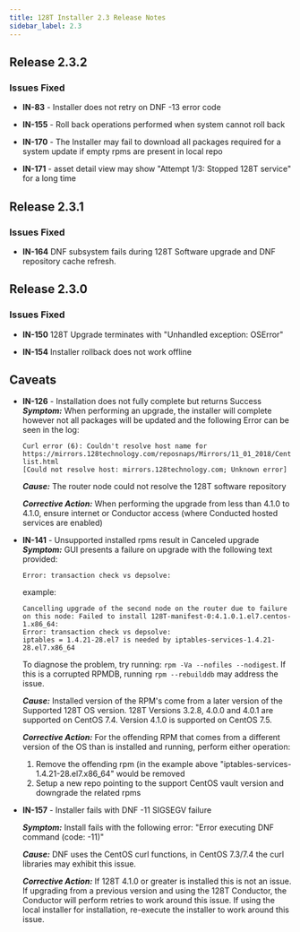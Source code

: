```yaml
---
title: 128T Installer 2.3 Release Notes
sidebar_label: 2.3
---
```


## Release 2.3.2

### Issues Fixed

- **IN-83**  - Installer does not retry on DNF -13 error code

- **IN-155** - Roll back operations performed when system cannot roll back

- **IN-170** - The Installer may fail to download all packages required for a system update if empty rpms are present in local repo

- **IN-171** - asset detail view may show "Attempt 1/3: Stopped 128T service" for a long time

## Release 2.3.1

### Issues Fixed

- **IN-164** DNF subsystem fails during 128T Software upgrade and DNF repository cache refresh.


## Release 2.3.0

### Issues Fixed

- **IN-150** 128T Upgrade terminates with "Unhandled exception: OSError"

- **IN-154** Installer rollback does not work offline

## Caveats

- **IN-126** - Installation does not fully complete but returns Success
  _**Symptom:**_ When performing an upgrade, the installer will complete however not all packages will be updated and the following Error can be seen in the log:

  ```
  Curl error (6): Couldn't resolve host name for https://mirrors.128technology.com/reposnaps/Mirrors/11_01_2018/CentOS/7.5.1804/updates/x86_64/mirror-list.html
  [Could not resolve host: mirrors.128technology.com; Unknown error]
  ```

  _**Cause:**_ The router node could not resolve the 128T software repository

  _**Corrective Action:**_ When performing the upgrade from less than 4.1.0 to 4.1.0, ensure internet or Conductor access (where Conducted hosted services are enabled)

- **IN-141** - Unsupported installed rpms result in Canceled upgrade
  _**Symptom:**_ GUI presents a failure on upgrade with the following text provided:

  ```
  Error: transaction check vs depsolve:
  ```

  example:

  ```
  Cancelling upgrade of the second node on the router due to failure on this node: Failed to install 128T-manifest-0:4.1.0.1.el7.centos-1.x86_64:
  Error: transaction check vs depsolve:
  iptables = 1.4.21-28.el7 is needed by iptables-services-1.4.21-28.el7.x86_64
  ```

  To diagnose the problem, try running: `rpm -Va --nofiles --nodigest`.
  If this is a corrupted RPMDB, running `rpm --rebuilddb` may address the issue.

  _**Cause:**_ Installed version of the RPM's come from a later version of the Supported 128T OS version. 128T Versions 3.2.8, 4.0.0 and 4.0.1 are supported on CentOS 7.4. Version 4.1.0 is supported on CentOS 7.5.

  _**Corrective Action:**_ For the offending RPM that comes from a different version of the OS than is installed and running, perform either operation:

  1. Remove the offending rpm (in the example above "iptables-services-1.4.21-28.el7.x86_64" would be removed
  2. Setup a new repo pointing to the support CentOS vault version and downgrade the related rpms

- **IN-157** - Installer fails with DNF -11 SIGSEGV failure

  _**Symptom:**_ Install fails with the following error: "Error executing DNF command (code: -11)"

  _**Cause:**_ DNF uses the CentOS curl functions, in CentOS 7.3/7.4 the curl libraries may exhibit this issue.

  _**Corrective Action:**_ If 128T 4.1.0 or greater is installed this is not an issue. If upgrading from a previous version and using the 128T Conductor, the Conductor will perform retries to work around this issue. If using the local installer for installation, re-execute the installer to work around this issue.     

